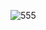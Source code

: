 ![555](https://user-images.githubusercontent.com/114725034/201637417-a0e962a9-b6fa-4d04-bd2e-1cc681a4d33e.png)
